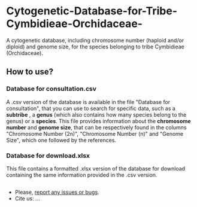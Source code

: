 # Cytogenetic-Database-for-Tribe-Cymbidieae-Orchidaceae-
A cytogenetic database, including chromosome number (haploid and/or diploid) and genome size, for the species belonging to tribe Cymbidieae (Orchidaceae).

## How to use?
### Database for consultation.csv
A .csv version of the database is available in the file "Database for consultation", that you can use to search for specific data, such as a **subtribe** , a **genus** (which also contains how many species belong to the genus) or a **species**. This file provides information about the **chromosome number** and **genome size**, that can be respectively found in the columns "Chromosome Number (2n)", "Chromosome Number (n)" and "Genome Size", which one followed by the references. 

### Database for download.xlsx
This file contains a formatted .xlsx version of the database for download containing the same information provided in the .csv version.

##
- Please, [report any issues or bugs](https://github.com/joselleano/Cytogenetic-Database-for-Tribe-Cymbidieae-Orchidaceae-/issues).
- Cite us: ...

